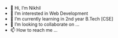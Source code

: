 - 👋 Hi, I’m Nikhil
- 👀 I’m interested in Web Development
- 🌱 I’m currently learning in 2nd year B.Tech [CSE]
- 💞️ I’m looking to collaborate on ...
- 📫 How to reach me ...

<!---
NikhilM01/NikhilM01 is a ✨ special ✨ repository because its `README.md` (this file) appears on your GitHub profile.
You can click the Preview link to take a look at your changes.
--->
